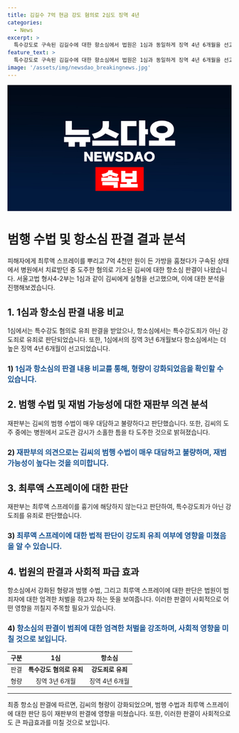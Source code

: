 ```yaml
---
title: 김길수 7억 현금 강도 혐의로 2심도 징역 4년
categories:
  - News
excerpt: >
  특수강도로 구속된 김길수에 대한 항소심에서 법원은 1심과 동일하게 징역 4년 6개월을 선고했다. 지난해 피해자에게 최루액 스프레이를 뿌리고 돈가방을 훔친 뒤 병원에서 도주까지 한 행위는 계획적이고 대담했다는 이유로 실형을 선고받았으며, 특수강도죄가 아닌 강도죄로 유죄를 선언했다.
feature_text: >
  특수강도로 구속된 김길수에 대한 항소심에서 법원은 1심과 동일하게 징역 4년 6개월을 선고했다. 지난해 피해자에게 최루액 스프레이를 뿌리고 돈가방을 훔친 뒤 병원에서 도주까지 한 행위는 계획적이고 대담했다는 이유로 실형을 선고받았으며, 특수강도죄가 아닌 강도죄로 유죄를 선언했다.
image: '/assets/img/newsdao_breakingnews.jpg'
---
```


<p><img src="/assets/img/newsdao_breakingnews.jpg" alt="koreaapp 속보" /></p>

<h1>범행 수법 및 항소심 판결 결과 분석</h1>

<p data-ke-size="size16">피해자에게 최루액 스프레이를 뿌리고 7억 4천만 원이 든 가방을 훔쳤다가 구속된 상태에서 병원에서 치료받던 중 도주한 혐의로 기소된 김씨에 대한 항소심 판결이 나왔습니다. 서울고법 형사4-2부는 1심과 같이 김씨에게 실형을 선고했으며, 이에 대한 분석을 진행해보겠습니다.</p>

<h2>1. 1심과 항소심 판결 내용 비교</h2>

<p>1심에서는 특수강도 혐의로 유죄 판결을 받았으나, 항소심에서는 특수강도죄가 아닌 강도죄로 유죄로 판단되었습니다. 또한, 1심에서의 징역 3년 6개월보다 항소심에서는 더 높은 징역 4년 6개월이 선고되었습니다.</p>

<h3>1) <b><span style="color: #1a5490;">1심과 항소심의 판결 내용 비교를 통해, 형량이 강화되었음을 확인할 수 있습니다.</span></b></h3>

<h2>2. 범행 수법 및 재범 가능성에 대한 재판부 의견 분석</h2>

<p>재판부는 김씨의 범행 수법이 매우 대담하고 불량하다고 판단했습니다. 또한, 김씨의 도주 중에는 병원에서 교도관 감시가 소홀한 틈을 타 도주한 것으로 밝혀졌습니다.</p>

<h3>2) <b><span style="color: #1a5490;">재판부의 의견으로는 김씨의 범행 수법이 매우 대담하고 불량하며, 재범 가능성이 높다는 것을 의미합니다.</span></b></h3>

<h2>3. 최루액 스프레이에 대한 판단</h2>

<p>재판부는 최루액 스프레이를 흉기에 해당하지 않는다고 판단하여, 특수강도죄가 아닌 강도죄를 유죄로 판단했습니다.</p>

<h3>3) <b><span style="color: #1a5490;">최루액 스프레이에 대한 법적 판단이 강도죄 유죄 여부에 영향을 미쳤음을 알 수 있습니다.</span></b></h3>

<h2>4. 법원의 판결과 사회적 파급 효과</h2>

<p>항소심에서 강화된 형량과 범행 수법, 그리고 최루액 스프레이에 대한 판단은 법원이 범죄자에 대한 엄격한 처벌을 하고자 하는 뜻을 보여줍니다. 이러한 판결이 사회적으로 어떤 영향을 끼칠지 주목할 필요가 있습니다.</p>

<h3>4) <b><span style="color: #1a5490;">항소심의 판결이 범죄에 대한 엄격한 처벌을 강조하며, 사회적 영향을 미칠 것으로 보입니다.</span></b></h3>

<table>
    <thead>
        <tr>
            <th style="text-align: center;">구분</th>
            <th style="text-align: center;">1심</th>
            <th style="text-align: center;">항소심</th>
        </tr>
    </thead>
    <tbody>
        <tr>
            <td style="text-align: center;">판결</td>
            <td style="text-align: center;"><b>특수강도 혐의로 유죄</b></td>
            <td style="text-align: center;"><b>강도죄로 유죄</b></td>
        </tr>
        <tr>
            <td style="text-align: center;">형량</td>
            <td style="text-align: center;">징역 3년 6개월</td>
            <td style="text-align: center;">징역 4년 6개월</td>
        </tr>
    </tbody>
</table>

<hr>

<p data-ke-size="size16">최종 항소심 판결에 따르면, 김씨의 형량이 강화되었으며, 범행 수법과 최루액 스프레이에 대한 판단 등이 재판부의 판결에 영향을 미쳤습니다. 또한, 이러한 판결이 사회적으로도 큰 파급효과를 미칠 것으로 보입니다.</p>

